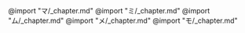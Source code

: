 @import "マ/_chapter.md"
@import "ミ/_chapter.md"
@import "ム/_chapter.md"
@import "メ/_chapter.md"
@import "モ/_chapter.md"
